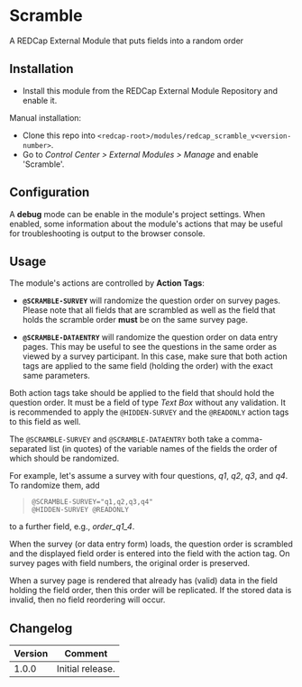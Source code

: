 # Scramble

A REDCap External Module that puts fields into a random order

## Installation

- Install this module from the REDCap External Module Repository and enable it.

Manual installation:

- Clone this repo into `<redcap-root>/modules/redcap_scramble_v<version-number>`.
- Go to _Control Center > External Modules > Manage_ and enable 'Scramble'.

## Configuration

A **debug** mode can be enable in the module's project settings. When enabled, some information about the module's actions that may be useful for troubleshooting is output to the browser console.

## Usage

The module's actions are controlled by **Action Tags**: 

- **`@SCRAMBLE-SURVEY`** will randomize the question order on survey pages. Please note that all fields that are scrambled as well as the field that holds the scramble order **must** be on the same survey page.

- **`@SCRAMBLE-DATAENTRY`** will randomize the question order on data entry pages. This may be useful to see the questions in the same order as viewed by a survey participant. In this case, make sure that both action tags are applied to the same field (holding the order) with the exact same parameters.

Both action tags take should be applied to the field that should hold the question order. It must be a field of type _Text Box_ without any validation. It is recommended to apply the `@HIDDEN-SURVEY` and the `@READONLY` action tags to this field as well.

The `@SCRAMBLE-SURVEY` and `@SCRAMBLE-DATAENTRY` both take a comma-separated list (in quotes) of the variable names of the fields the order of which should be randomized.

For example, let's assume a survey with four questions, _q1_, _q2_, _q3_, and _q4_. To randomize them, add  
> `@SCRAMBLE-SURVEY="q1,q2,q3,q4"`  
> `@HIDDEN-SURVEY @READONLY`

to a further field, e.g., _order_q1_4_. 

When the survey (or data entry form) loads, the question order is scrambled and the displayed field order is entered into the field with the action tag. On survey pages with field numbers, the original order is preserved.

When a survey page is rendered that already has (valid) data in the field holding the field order, then this order will be replicated. If the stored data is invalid, then no field reordering will occur.

## Changelog

Version | Comment
------- | -------------
1.0.0   | Initial release.